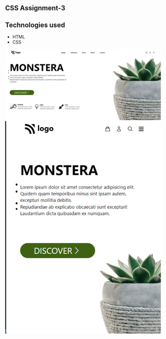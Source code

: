 ## CSS Assignment-3

## Technologies used
- HTML
- CSS

![screenshot](./Screenshot1.png)
![screenshot](./Screenshot2.png)
